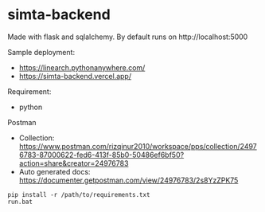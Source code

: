 # simta-backend
 
Made with flask and sqlalchemy. By default runs on http://localhost:5000

Sample deployment: 
- https://linearch.pythonanywhere.com/
- https://simta-backend.vercel.app/

Requirement:
- python

Postman
- Collection: https://www.postman.com/rizqinur2010/workspace/pps/collection/24976783-87000622-fed6-413f-85b0-50486ef6bf50?action=share&creator=24976783
- Auto generated docs: https://documenter.getpostman.com/view/24976783/2s8YzZPK75

```
pip install -r /path/to/requirements.txt
run.bat
```
